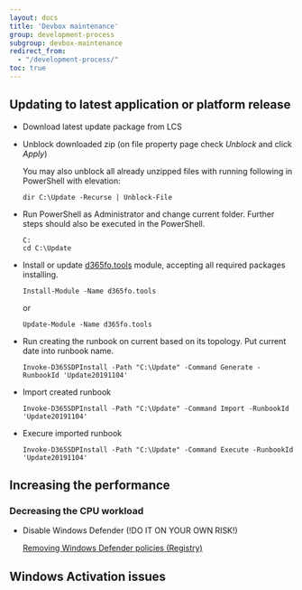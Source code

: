 ```yaml
---
layout: docs
title: 'Devbox maintenance'
group: development-process
subgroup: devbox-maintenance
redirect_from:
  - "/development-process/"
toc: true
---
```


## Updating to latest application or platform release

- Download latest update package from LCS

- Unblock downloaded zip (on file property page check _Unblock_ and click _Apply_) 

  You may also unblock all already unzipped files with running following in PowerShell with elevation:
  
  ```
  dir C:\Update -Recurse | Unblock-File
  ```

- Run PowerShell as Administrator and change current folder. Further steps should also be executed in the PowerShell.

  ```
  C:
  cd C:\Update
  ```

- Install or update [d365fo.tools](https://github.com/d365collaborative/d365fo.tools) module, accepting all required packages installing.
 
  ```Install-Module -Name d365fo.tools```
  
  or
  
  ```Update-Module -Name d365fo.tools```

- Run creating the runbook on current based on its topology. Put current date into runbook name.

  ```
  Invoke-D365SDPInstall -Path "C:\Update" -Command Generate -RunbookId 'Update20191104'
  ```

- Import created runbook 

  ```
  Invoke-D365SDPInstall -Path "C:\Update" -Command Import -RunbookId 'Update20191104'
  ```
  
- Execure imported runbook 

  ```
  Invoke-D365SDPInstall -Path "C:\Update" -Command Execute -RunbookId 'Update20191104'
  ```

## Increasing the performance

### Decreasing the CPU workload

- Disable Windows Defender (!DO IT ON YOUR OWN RISK!)

  [Removing Windows Defender policies (Registry)](http://zakharov.com/development-process/defender-policies-remove.reg)
  
## Windows Activation issues





 
